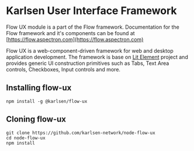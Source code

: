# Karlsen User Interface Framework

Flow UX module is a part of the Flow framework. Documentation for the
Flow framework and it's components can be found at
[https://flow.aspectron.com](https://flow.aspectron.com)

Flow UX is a web-component-driven framework for web and desktop
application development. The framework is base on
[Lit Element](https://lit-element.polymer-project.org/) project and
provides generic UI construction primitives such as Tabs, Text Area
controls, Checkboxes, Input controls and more.

## Installing flow-ux

```
npm install -g @karlsen/flow-ux
```

## Cloning flow-ux

```
git clone https://github.com/karlsen-network/node-flow-ux
cd node-flow-ux
npm install
```
